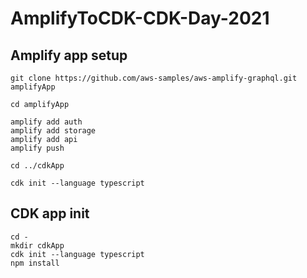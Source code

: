 # AmplifyToCDK-CDK-Day-2021

## Amplify app setup

```
git clone https://github.com/aws-samples/aws-amplify-graphql.git amplifyApp

cd amplifyApp

amplify add auth
amplify add storage
amplify add api
amplify push

cd ../cdkApp

cdk init --language typescript
```

## CDK app init

```
cd -
mkdir cdkApp
cdk init --language typescript
npm install 
```